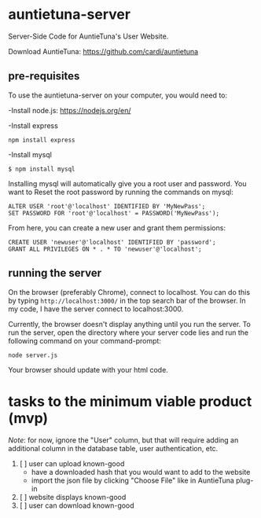# auntietuna-server

Server-Side Code for AuntieTuna's User Website.

Download AuntieTuna: https://github.com/cardi/auntietuna

## pre-requisites
To use the auntietuna-server on your computer, you would need to:

-Install node.js: https://nodejs.org/en/

-Install express
```
npm install express
```
-Install mysql
```
$ npm install mysql
```

Installing mysql will automatically give you a root user and password. You want to Reset the root password by running the commands on mysql:
```
ALTER USER 'root'@'localhost' IDENTIFIED BY 'MyNewPass';
SET PASSWORD FOR 'root'@'localhost' = PASSWORD('MyNewPass');
```
From here, you can create a new user and grant them permissions:
```
CREATE USER 'newuser'@'localhost' IDENTIFIED BY 'password';
GRANT ALL PRIVILEGES ON * . * TO 'newuser'@'localhost';
```

## running the server
On the browser (preferably Chrome), connect to localhost. You can do this by typing `http://localhost:3000/` in the top search bar of the browser. In my code, I have the server connect to localhost:3000.

Currently, the browser doesn't display anything until you run the server. To run the server, open the directory where your server code lies and run the following command on your command-prompt:
```
node server.js
```
Your browser should update with your html code.

# tasks to the minimum viable product (mvp)

_Note_: for now, ignore the "User" column, but that will require adding
an additional column in the database table, user authentication, etc.

1. [ ] user can upload known-good
   - have a downloaded hash that you would want to add to the website
   - import the json file by clicking "Choose File" like in AuntieTuna plug-in
2. [ ] website displays known-good
3. [ ] user can download known-good
